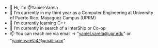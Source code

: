 - 👋 Hi, I’m @Yaniel-Varela
- 💞️ I'm currently in my third year as a Computer Engineering at University of Puerto Rico, Mayaguez Campus (UPRM)  
- 🌱 I’m currently learning C++
- 👀 I’m currently in search of a InterShip or Co-op
- 📫 You can reach me via email -> "yaniel.varela@upr.edu" or "yanielvarela4@gmail.com"

<!---
Yaniel-Varela/Yaniel-Varela is a ✨ special ✨ repository because its `README.md` (this file) appears on your GitHub profile.
You can click the Preview link to take a look at your changes.
--->
